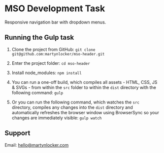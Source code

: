 # MSO Development Task

Responsive navigation bar with dropdown menus.


## Running the Gulp task

1. Clone the project from GitHub:
`git clone git@github.com:martynlocker/mso-header.git`

2. Enter the project folder:
`cd mso-header`

3. Install node_modules:
`npm install`

4. You can run a one-off build, which compiles all assets - HTML, CSS, JS & SVGs - from within the `src` folder to within the `dist` directory with the following command:
`gulp`

5. Or you can run the following command, which watches the `src` directory, compiles any changes into the `dist` directory and automatically refreshes the browser window using BrowserSync so your changes are immediately visible:
`gulp watch`

## Support
Email: hello@martynlocker.com
